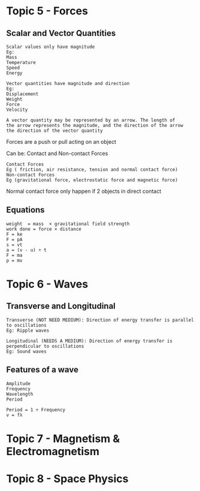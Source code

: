 # Topic 5 - Forces

## Scalar and Vector Quantities
```
Scalar values only have magnitude
Eg:
Mass
Temperature
Speed
Energy

Vector quantities have magnitude and direction
Eg:
Displacement
Weight
Force
Velocity

A vector quantity may be represented by an arrow. The length of
the arrow represents the magnitude, and the direction of the arrow
the direction of the vector quantity
```

Forces are a push or pull acting on an object

Can be: Contact and Non-contact Forces

```
Contact Forces
Eg ( friction, air resistance, tension and normal contact force)
Non-contact Forces
Eg (gravitational force, electrostatic force and magnetic force)
```

Normal contact force only happen if 2 objects in direct contact

## Equations
```
weight  = mass  × gravitational field strength
work done = force × distance
F = ke
F = pA
s = vt
a = (v - u) ÷ t
F = ma
p = mv
```

# Topic 6 - Waves

## Transverse and Longitudinal
```
Transverse (NOT NEED MEDIUM): Direction of energy transfer is parallel to oscillations
Eg: Ripple waves

Longitudinal (NEEDS A MEDIUM): Direction of energy transfer is perpendicular to oscillations
Eg: Sound waves
```

## Features of a wave
```
Amplitude
Frequency
Wavelength
Period

Period = 1 ÷ Frequency
v = fλ
```

# Topic 7 - Magnetism & Electromagnetism

# Topic 8 - Space Physics
